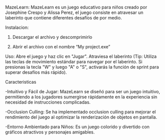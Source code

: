 MazeLearn: MazeLearn es un juego educativo para niños creado por Josephine Crespo y Alissa Perez, el juego consiste en atravesar un laberinto que contiene diferentes desafíos de por medio.

Instalacion:

1. Descargar el archivo y descomprimirlo

2. Abrir el archivo con el nombre “My project.exe”

Uso: Abre el juego y haz clic en "Jugar". Atraviesa el laberinto (Tip: Utiliza las teclas de movimiento estándar para navegar por el laberinto. Si presionas la tecla "W" y luego "A" o "S", activarás la función de sprint para superar desafíos más rápido).

Caracteristicas

-Intuitivo y Fácil de Jugar: MazeLearn se diseñó para ser un juego intuitivo, permitiendo a los jugadores sumergirse rápidamente en la experiencia sin necesidad de instrucciones complicadas.

-Occlusion Culling: Se ha implementado occlusion culling para mejorar el rendimiento del juego al optimizar la renderización de objetos en pantalla.

-Entorno Ambientado para Niños: Es un juego colorido y divertido con gráficos atractivos y personajes amigables.
